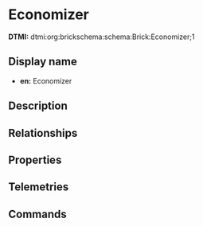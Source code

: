 # Economizer
**DTMI:** dtmi:org:brickschema:schema:Brick:Economizer;1
## Display name
- **en:** Economizer
## Description
## Relationships
## Properties
## Telemetries
## Commands
